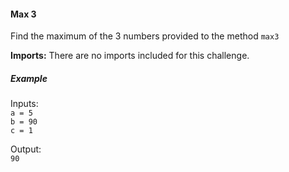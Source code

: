 #### Max 3

Find the maximum of the 3 numbers provided to the method `max3`

**Imports:** There are no imports included for this challenge.

##### Example

Inputs:  
`a = 5`  
`b = 90`  
`c = 1`  

Output:  
`90`
